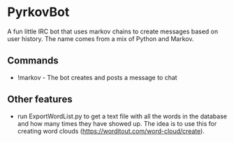 PyrkovBot
=====
A fun little IRC bot that uses markov chains to create messages based on user history. The name comes from a mix of Python and Markov.

Commands
---
* !markov - The bot creates and posts a message to chat

Other features
---
* run ExportWordList.py to get a text file with all the words in the database and how many times they have showed up. The idea is to use this for creating word clouds (https://worditout.com/word-cloud/create).
